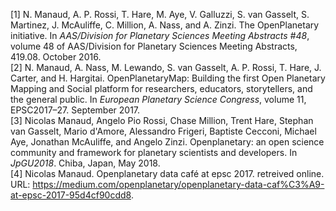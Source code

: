 [1] N\. Manaud, A\. P\. Rossi, T\. Hare, M\. Aye, V\. Galluzzi, S\. van Gasselt, S\. Martinez, J\. McAuliffe, C\. Million, A\. Nass, and A\. Zinzi\.
The OpenPlanetary initiative\.
In *AAS/Division for Planetary Sciences Meeting Abstracts \#48*, volume 48 of AAS/Division for Planetary Sciences Meeting Abstracts, 419\.08\. October 2016\.  
[2] N\. Manaud, A\. Nass, M\. Lewando, S\. van Gasselt, A\. P\. Rossi, T\. Hare, J\. Carter, and H\. Hargitai\.
OpenPlanetaryMap: Building the first Open Planetary Mapping and Social platform for researchers, educators, storytellers, and the general public\.
In *European Planetary Science Congress*, volume 11, EPSC2017&ndash;27\. September 2017\.  
[3] Nicolas Manaud, Angelo Pio Rossi, Chase Million, Trent Hare, Stephan van Gasselt, Mario d'Amore, Alessandro Frigeri, Baptiste Cecconi, Michael Aye, Jonathan McAuliffe, and Angelo Zinzi\.
Openplanetary: an open science community and framework for planetary scientists and developers\.
In *JpGU2018*\. Chiba, Japan, May 2018\.  
[4] Nicolas Manaud\.
Openplanetary data café at epsc 2017\.
retreived online\.
URL: [https://medium\.com/openplanetary/openplanetary\-data\-caf%C3%A9\-at\-epsc\-2017\-95d4cf90cdd8](https://medium.com/openplanetary/openplanetary-data-caf%C3%A9-at-epsc-2017-95d4cf90cdd8)\.  

